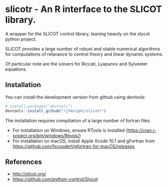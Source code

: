 # slicotr - An R interface to the SLICOT library.

A wrapper for the SLICOT control library, leaning heavily on the slycot python project.

SLICOT provides a large number of robust and stable numerical algorithms for computations of relavance to control theory and linear dynamic systems. 

Of particular note are the solvers for Riccati, Lyapunov and Sylvester equations.

## Installation

You can install the development version from github using devtools:

``` r
# install.packages("devtools")
devtools::install_github("rjhknight/slicotr")
```

The installation requires compiliation of a large number of fortran files. 

- For installation on Windows, ensure RTools is installed (https://cran.r-project.org/bin/windows/Rtools/)
- For installation on macOS, install Apple Xcode 10.1 and gFortran from https://github.com/fxcoudert/gfortran-for-macOS/releases 
 

## References
- http://slicot.org/
- https://github.com/python-control/Slycot
